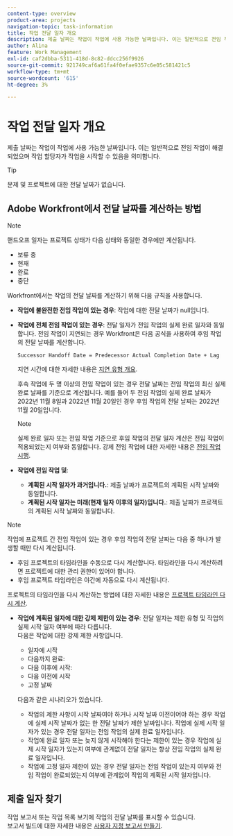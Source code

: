 ```yaml
---
content-type: overview
product-area: projects
navigation-topic: task-information
title: 작업 전달 일자 개요
description: 제출 날짜는 작업이 작업에 사용 가능한 날짜입니다. 이는 일반적으로 전임 작업이 해결되었으며 작업 할당자가 작업을 시작할 수 있음을 의미합니다.
author: Alina
feature: Work Management
exl-id: caf2dbba-5311-418d-8c82-ddcc256f9926
source-git-commit: 921749caf6a61fa4f0efae9357c6e05c581421c5
workflow-type: tm+mt
source-wordcount: '615'
ht-degree: 3%

---
```


# 작업 전달 일자 개요

제출 날짜는 작업이 작업에 사용 가능한 날짜입니다. 이는 일반적으로 전임 작업이 해결되었으며 작업 할당자가 작업을 시작할 수 있음을 의미합니다.

>[!TIP]
>
>문제 및 프로젝트에 대한 전달 날짜가 없습니다.

## Adobe Workfront에서 전달 날짜를 계산하는 방법

>[!NOTE]
>
>핸드오프 일자는 프로젝트 상태가 다음 상태와 동일한 경우에만 계산됩니다.
>
>* 보류 중
>* 현재
>* 완료
>* 중단
>


Workfront에서는 작업의 전달 날짜를 계산하기 위해 다음 규칙을 사용합니다.

* **작업에 불완전한 전임 작업이 있는 경우**: 작업에 대한 전달 날짜가 null입니다.
* **작업에 전체 전임 작업이 있는 경우**: 전달 일자가 전임 작업의 실제 완료 일자와 동일합니다. 전임 작업이 지연되는 경우 Workfront은 다음 공식을 사용하여 후임 작업의 전달 날짜를 계산합니다.

   `Successor Handoff Date = Predecessor Actual Completion Date + Lag`

   지연 시간에 대한 자세한 내용은 [지연 유형 개요](../use-prdcssrs/lag-types.md).

   후속 작업에 두 명 이상의 전임 작업이 있는 경우 전달 날짜는 전임 작업의 최신 실제 완료 날짜를 기준으로 계산됩니다. 예를 들어 두 전임 작업의 실제 완료 날짜가 2022년 11월 8일과 2022년 11월 20일인 경우 후임 작업의 전달 날짜는 2022년 11월 20일입니다.

   >[!NOTE]
   >
   >   실제 완료 일자 또는 전임 작업 기준으로 후임 작업의 전달 일자 계산은 전임 작업이 적용되었는지 여부와 동일합니다. 강제 전임 작업에 대한 자세한 내용은 [전임 작업 시행](../use-prdcssrs/enforced-predecessors.md).


* **작업에 전임 작업 및**:

   * **계획된 시작 일자가 과거입니다.**: 제출 날짜가 프로젝트의 계획된 시작 날짜와 동일합니다.
   * **계획된 시작 일자는 미래(현재 일자 이후의 일자)입니다.**: 제출 날짜가 프로젝트의 계획된 시작 날짜와 동일합니다.

>[!NOTE]
>
>작업에 프로젝트 간 전임 작업이 있는 경우 후임 작업의 전달 날짜는 다음 중 하나가 발생할 때만 다시 계산됩니다.
>
>* 후임 프로젝트의 타임라인을 수동으로 다시 계산합니다. 타임라인을 다시 계산하려면 프로젝트에 대한 관리 권한이 있어야 합니다.
>* 후임 프로젝트 타임라인은 야간에 자동으로 다시 계산됩니다.
>
>프로젝트의 타임라인을 다시 계산하는 방법에 대한 자세한 내용은 [프로젝트 타임라인 다시 계산](../../../manage-work/projects/manage-projects/recalculate-project-timeline.md).

* **작업에 계획된 일자에 대한 강제 제한이 있는 경우**: 전달 일자는 제한 유형 및 작업의 실제 시작 일자 여부에 따라 다릅니다.\
   다음은 작업에 대한 강제 제한 사항입니다.

   * 일자에 시작
   * 다음까지 완료:
   * 다음 이후에 시작:
   * 다음 이전에 시작
   * 고정 날짜

   다음과 같은 시나리오가 있습니다.

   * 작업의 제한 사항이 시작 날짜여야 하거나 시작 날짜 이전이어야 하는 경우 작업에 실제 시작 날짜가 없는 한 전달 날짜가 제한 날짜입니다. 작업에 실제 시작 일자가 있는 경우 전달 일자는 전임 작업의 실제 완료 일자입니다.
   * 작업에 완료 일자 또는 늦지 않게 시작해야 한다는 제한이 있는 경우 작업에 실제 시작 일자가 있는지 여부에 관계없이 전달 일자는 항상 전임 작업의 실제 완료 일자입니다.
   * 작업에 고정 일자 제한이 있는 경우 전달 일자는 전임 작업이 있는지 여부와 전임 작업이 완료되었는지 여부에 관계없이 작업의 계획된 시작 일자입니다.


## 제출 일자 찾기

작업 보고서 또는 작업 목록 보기에 작업의 전달 날짜를 표시할 수 있습니다.\
보고서 빌드에 대한 자세한 내용은 [사용자 지정 보고서 만들기](../../../reports-and-dashboards/reports/creating-and-managing-reports/create-custom-report.md).
